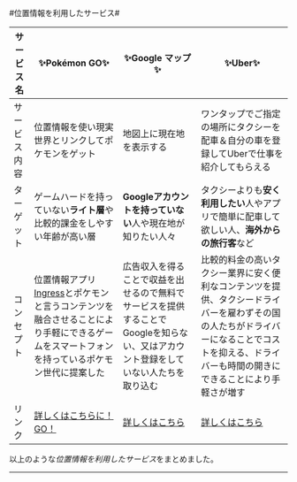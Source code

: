 #位置情報を利用したサービス#

サービス名|:sparkles:**Pokémon GO**:sparkles: |:sparkles:**Google マップ**:sparkles:|:sparkles:**Uber**:sparkles:|
-----------|------------ | -------------|-------------|
サービス内容|位置情報を使い現実世界とリンクしてポケモンをゲット|地図上に現在地を表示する|ワンタップでご指定の場所にタクシーを配車＆自分の車を登録してUberで仕事を紹介してもらえる|
ターゲット|ゲームハードを持っていない**ライト層**や比較的課金をしやすい年齢が高い層|**Googleアカウントを持っていない**人や現在地が知りたい人々|タクシーよりも**安く利用したい**人やアプリで簡単に配車して欲しい人、**海外からの旅行客**など|
コンセプト|位置情報アプリ[Ingress](https://www.ingress.com/intel)とポケモンと言うコンテンツを融合させることにより手軽にできるゲームをスマートフォンを持っているポケモン世代に提案した|広告収入を得ることで収益を出せるので無料でサービスを提供することでGoogleを知らない、又はアカウント登録をしていない人たちを取り込む|比較的料金の高いタクシー業界に安く便利なコンテンツを提供、タクシードライバーを雇わずその国の人たちがドライバーになることでコストを抑える、ドライバーも時間の開きにできることにより手軽さが増す|
リンク|[詳しくはこちらに！GO！](http://www.pokemongo.jp/)|[詳しくはこちら](https://www.google.co.jp/maps)|[詳しくはこちら](https://www.uber.com/ja-JP/)
以上のような*位置情報を利用したサービス*をまとめました。
___
